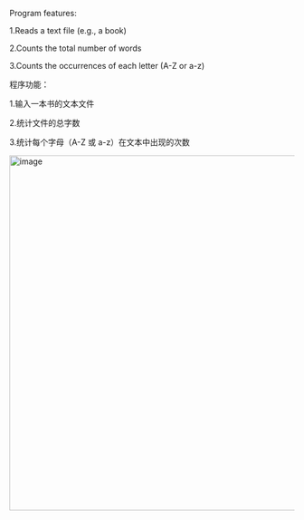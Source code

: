 Program features:

  1.Reads a text file (e.g., a book)

  2.Counts the total number of words

  3.Counts the occurrences of each letter (A-Z or a-z)



程序功能：

  1.输入一本书的文本文件

  2.统计文件的总字数

  3.统计每个字母（A-Z 或 a-z）在文本中出现的次数

<img width="643" height="627" alt="image" src="https://github.com/user-attachments/assets/59473102-98ba-4556-b1c2-e9dcc7d9c017" />
